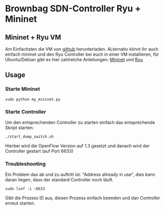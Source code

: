 # Brownbag SDN-Controller Ryu + Mininet
## Mininet + Ryu VM
Am Einfachsten die VM von [github](https://github.com/osrg/ryu/wiki/OpenFlow_Tutorial) herunterladen. ALternativ könnt ihr auch einfach mininet und den Ryu Controller bei euch in einer VM installieren, für Ubuntu/Debian gibt es hier zahlreiche Anleitungen: [Mininet](http://mininet.org/download) und [Ryu](http://osrg.github.io/ryu/)
## Usage
### Starte Mininet
```
sudo python my_mininet.py
```
### Starte Controller
Um den entsprechenden Controller zu starten einfach das entsprechende Skript starten:
```
./start_dump_switch.sh 
```
Hierbei wird die OpenFlow Version auf 1.3 gesetzt und danach wird der Controller gestart (auf Port 6633)
### Troubleshooting
Ein Problem das ab und zu auftritt ist: "Address allready in use", dies kann daran liegen, dass der standard Controller noch läuft.
```
sudo lsof -i :6633
```
Gibt die Prozess ID aus, diesen Prozess einfach beenden und dan Controller erneut starten.
